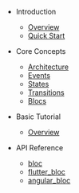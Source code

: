 - Introduction
  - [Overview](README.md)
  - [Quick Start](quickstart.md)

- Core Concepts
  - [Architecture](architecture.md)
  - [Events](events.md)
  - [States](states.md)
  - [Transitions](transitions.md)
  - [Blocs](blocs.md)

- Basic Tutorial
  - [Overview](basicoverview.md)

- API Reference
  - [bloc](blocapi.md)
  - [flutter_bloc](flutterblocapi.md)
  - [angular_bloc](flutterblocapi.md)